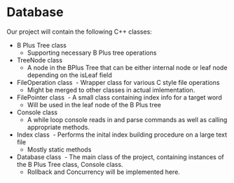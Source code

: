 # Database

Our project will contain the following C++ classes:

- B Plus Tree class
  - Supporting necessary B Plus tree operations
- TreeNode class
  - A node in the BPlus Tree that can be either internal node or leaf node depending on the isLeaf field
- FileOperation class
  - Wrapper class for various C style file operations
  - Might be merged to other classes in actual imlementation.
- FilePointer class
  - A small class containing index info for a target word
  - Will be used in the leaf node of the B Plus tree
- Console class
  - A while loop console reads in and parse commands as well as calling appropriate methods.
- Index class
  - Performs the inital index building procedure on a large text file
  - Mostly static methods
- Database class
  - The main class of the project, containing instances of the B Plus Tree class, Console class.
  - Rollback and Concurrency will be implemented here.
